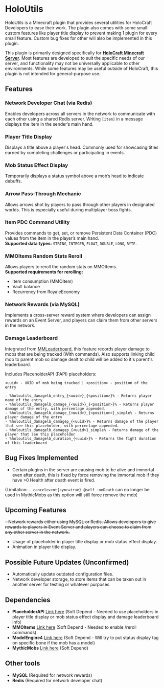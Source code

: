 
# HoloUtils

HoloUtils is a Minecraft plugin that provides several utilities for HoloCraft Developers to ease their work. 
The plugin also comes with some small custom features like player title display to prevent making 1 plugin for every small feature.
Custom bug fixes for other will also be implemented in this plugin.

This plugin is primarily designed specifically for [**HoloCraft Minecraft Server**](https://wiki.holocraft.xyz/). Most features are developed to suit the specific needs of our server, and functionality may not be universally applicable to other environments. While some features may be useful outside of HoloCraft, this plugin is not intended for general-purpose use.

## Features
### Network Developer Chat (via Redis)
Enables developers across all servers in the network to communicate with each other using a shared Redis server. Writing `[item]` in a message displays the item in the sender’s main hand.

### Player Title Display
Displays a title above a player's head. Commonly used for showcasing titles earned by completing challenges or participating in events.

### Mob Status Effect Display
Temporarily displays a status symbol above a mob’s head to indicate debuffs.

### Arrow Pass-Through Mechanic
Allows arrows shot by players to pass through other players in designated worlds. This is especially useful during multiplayer boss fights.

### Item PDC Command Utility
Provides commands to get, set, or remove Persistent Data Container (PDC) values from the item in the player’s main hand.  
**Supported data types:** `STRING`, `INTEGER`, `FLOAT`, `DOUBLE`, `LONG`, `BYTE`.

### MMOItems Random Stats Reroll
Allows players to reroll the random stats on MMOItems.  
**Supported requirements for rerolling:**
- Item consumption (MMOItem)
- Vault balance
- Recurrency from RoyaleEconomy

### Network Rewards (via MySQL)
Implements a cross-server reward system where developers can assign rewards on an Event Server, and players can claim them from other servers in the network.

### Damage Leaderboard
Integrated from [MMLeaderboard](https://github.com/Lehreeeee/MMLeaderboard), 
this feature records player damage to mobs that are being tracked (With commands). 
Also supports linking child mob to parent mob so damage dealt to child will be added to it's parent's leaderboard.

Includes PlaceholderAPI (PAPI) placeholders:
```
<uuid> - UUID of mob being tracked | <position> - position of the entry

- %holoutils_damagelb_entry_{<uuid>}_{<position>}% - Returns player name of the entry
- %holoutils_damagelb_damage_{<uuid>}_{<position>}% - Returns player damage of the entry, with percentage appended.
- %holoutils_damagelb_damage_{<uuid>}_{<position>}_simple% - Returns player damage of the entry
- %holoutils_damagelb_damagep_{<uuid>}% - Returns damage of the player that see this placeholder, with percentage appended.
- %holoutils_damagelb_damagep_{<uuid>}_simple% - Returns damage of the player that see this placeholder
- %holoutils_damagelb_duration_{<uuid>}% - Returns the fight duration of this leaderboard
```

## Bug Fixes Implemented
- Certain plugins in the server are causing mob to be alive and immortal even after death, this is fixed by force removing the immortal mob if they have >0 Health after death event is fired.

(Limitation: `- cancelevent{sync=true} @self ~onDeath` can no longer be used in MythicMobs as this option will still force remove the mob)

## Upcoming Features
~~- Network rewards either using MySQL or Redis. Allows developers to give rewards to players in Event Server and players can choose to claim from any other server in the network.~~
- Usage of placeholder in player title display or mob status effect display.
- Animation in player title display.

## Possible Future Updates (Unconfirmed)
- Automatically update outdated configuration files.
- Network developer storage, to store items that can be taken out in another server for testing or whatever purposes.

## Dependencies
- **PlaceholderAPI** [Link here](https://www.spigotmc.org/resources/placeholderapi.6245/) (Soft Depend - Needed to use placeholders in player title display or mob status effect display and damage leaderboard info)
- **MMOItems** [Link here](https://www.spigotmc.org/resources/mmoitems.39267/) (Soft Depend - Needed to enable /reroll commands)
- **ModelEngine4** [Link here](https://mythiccraft.io/index.php?resources/model-engine%E2%80%94ultimate-entity-model-manager-1-19-4-1-21-1.1213/)  (Soft Depend - Will try to put status display tag on specific bone if the mob has a model)
- **MythicMobs** [Link here](https://mythiccraft.io/index.php?resources/mythicmobs.1/) (Soft Depend)

## Other tools
- **MySQL** (Required for network rewards)
- **Redis** (Required for network developer chat)
